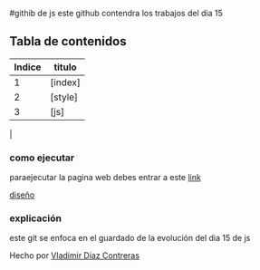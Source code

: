 #githib de js
este github contendra los trabajos del dia 15

## Tabla de contenidos
| Indice| titulo |
|--|--|
| 1 |[index]|
| 2 |[style]|
| 3 | [js]| 
|




### como ejecutar 
paraejecutar la pagina web debes entrar a este  [link](https://vladimirdiazcontreras.github.io/JavaScript_S1_DiazVladimir/dia15)  

[diseño](https://www.figma.com/design/qaHyMJ4kKsYFC1Xlyxsa0i/animalitos?t=33qK8ZH1or6FSego-1)




### explicación  
este git   se enfoca en el guardado de la evolución del dia 15 de js
 


Hecho por [Vladimir Diaz Contreras](https://github.com/VladimirDiazContreras)  

